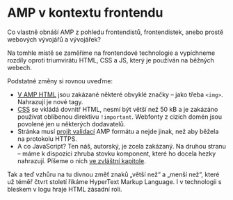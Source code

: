 # AMP v kontextu frontendu

Co vlastně obnáší AMP z pohledu frontendistů, frontendistek, anebo prostě webových vývojářů a vývojářek?

Na tomhle místě se zaměříme na frontendové technologie a vypíchneme rozdíly oproti triumvirátu HTML, CSS a JS, který je používán na běžných webech.

Podstatné změny si rovnou uveďme:

* [V AMP HTML](amp-html.md) jsou zakázané některé obvyklé značky – jako třeba `<img>`. Nahrazují je nové tagy.
* [CSS](amp-css.md) se vkládá dovnitř HTML, nesmí být větší než 50 kB a je zakázáno používat oblíbenou direktivu `!important`. Webfonty z cizích domén jsou povolené jen u některých dodavatelů.
* Stránka musí [projít validací](amp-validace.md) AMP formátu a nejde jinak, než aby běžela na protokolu HTTPS.
* A co JavaScript? Ten náš, autorský, je zcela zakázaný. Na druhou stranu – máme k dispozici zhruba stovku komponent, které ho docela hezky nahrazují. Píšeme o nich [ve zvláštní kapitole](amp-komponenty.md).

Tak a teď vzhůru na tu divnou změť znaků „větší než“ a „menší než“, které už téměř čtvrt století říkáme HyperText Markup Language. I v technologii s bleskem v logu hraje HTML zásadní roli.
